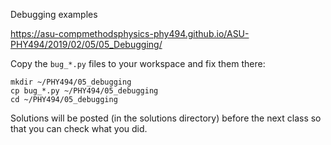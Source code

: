 Debugging examples

https://asu-compmethodsphysics-phy494.github.io/ASU-PHY494/2019/02/05/05_Debugging/

Copy the `bug_*.py` files to your workspace and fix them there:

    mkdir ~/PHY494/05_debugging
    cp bug_*.py ~/PHY494/05_debugging
    cd ~/PHY494/05_debugging

Solutions will be posted (in the solutions directory) before
the next class so that you can check what you did.

